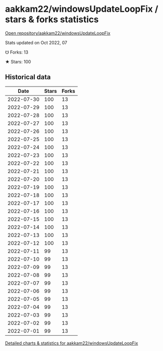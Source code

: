 # aakkam22/windowsUpdateLoopFix / stars & forks statistics

[Open repository/aakkam22/windowsUpdateLoopFix](https://github.com/aakkam22/windowsUpdateLoopFix)

Stats updated on Oct 2022, 07

☋ Forks: 13

★ Stars: 100

## Historical data
| Date | Stars | Forks |
|------|-------|-------|
| 2022-07-30 | 100 | 13 | 
| 2022-07-29 | 100 | 13 | 
| 2022-07-28 | 100 | 13 | 
| 2022-07-27 | 100 | 13 | 
| 2022-07-26 | 100 | 13 | 
| 2022-07-25 | 100 | 13 | 
| 2022-07-24 | 100 | 13 | 
| 2022-07-23 | 100 | 13 | 
| 2022-07-22 | 100 | 13 | 
| 2022-07-21 | 100 | 13 | 
| 2022-07-20 | 100 | 13 | 
| 2022-07-19 | 100 | 13 | 
| 2022-07-18 | 100 | 13 | 
| 2022-07-17 | 100 | 13 | 
| 2022-07-16 | 100 | 13 | 
| 2022-07-15 | 100 | 13 | 
| 2022-07-14 | 100 | 13 | 
| 2022-07-13 | 100 | 13 | 
| 2022-07-12 | 100 | 13 | 
| 2022-07-11 | 99 | 13 | 
| 2022-07-10 | 99 | 13 | 
| 2022-07-09 | 99 | 13 | 
| 2022-07-08 | 99 | 13 | 
| 2022-07-07 | 99 | 13 | 
| 2022-07-06 | 99 | 13 | 
| 2022-07-05 | 99 | 13 | 
| 2022-07-04 | 99 | 13 | 
| 2022-07-03 | 99 | 13 | 
| 2022-07-02 | 99 | 13 | 
| 2022-07-01 | 99 | 13 | 


[Detailed charts & statistics for aakkam22/windowsUpdateLoopFix](https://reviewgithub.com/rep/aakkam22/windowsUpdateLoopFix)
